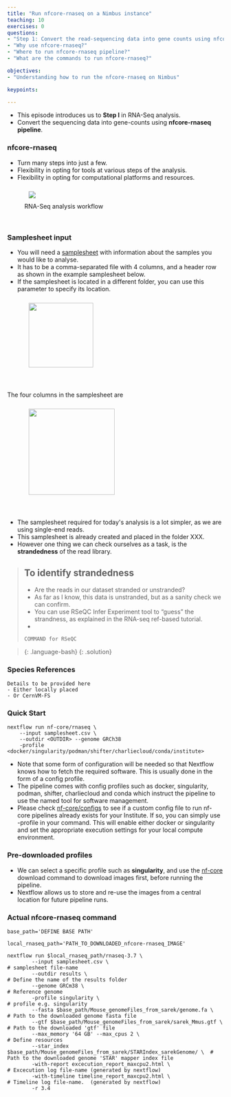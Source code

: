 ```yaml
---
title: "Run nfcore-rnaseq on a Nimbus instance"
teaching: 10
exercises: 0
questions:
- "Step 1: Convert the read-sequencing data into gene counts using nfcore-rnaseq pipeline"
- "Why use nfcore-rnaseq?"
- "Where to run nfcore-rnaseq pipeline?"
- "What are the commands to run nfcore-rnaseq?"

objectives:
- "Understanding how to run the nfcore-rnaseq on Nimbus"

keypoints:

---
```

- This episode introduces us to **Step I** in RNA-Seq analysis.
- Convert the sequencing data into gene-counts using **nfcore-rnaseq pipeline**.

### nfcore-rnaseq 
- Turn many steps into just a few.
- Flexibility in opting for tools at various steps of the analysis.
- Flexibility in opting for computational platforms and resources.


<figure>
  <img src="{{ page.root }}/fig/STEP1_original_pipe_to_nextflowing.png" style="margin:10px"/>
  <figcaption> RNA-Seq analysis workflow </figcaption>
</figure><br>


### Samplesheet input
- You will need a [samplesheet](https://nf-co.re/rnaseq/3.7/usage#samplesheet-input) with information about the samples you would like to analyse. 
- It has to be a comma-separated file with 4 columns, and a header row as shown in the example samplesheet below. 
- If the samplesheet is located in a different folder, you can use this parameter to specify its location. 

<figure>
  <img src="{{ page.root }}/fig/elaborate_samplesheet.png" style="margin:10px;height:150px"/>
</figure><br>

The four columns in the samplesheet are 
<figure>
  <img src="{{ page.root }}/fig/samplesheet_description.png" style="margin:10px;height:200px"/>
</figure><br>

- The samplesheet required for today's analysis is a lot simpler, as we are using single-end reads. 
- This samplesheet is already created and placed in the folder XXX.
- However one thing we can check ourselves as a task, is the **strandedness** of the read library.

> ## To identify strandedness
> - Are the reads in our dataset stranded or unstranded?
> - As far as I know, this data is unstranded, but as a sanity check we can confirm. 
> - You can use RSeQC Infer Experiment tool to “guess” the strandness, as explained in the RNA-seq ref-based tutorial.
> - 
> ```
> COMMAND for RSeQC
> 
> ```

> {: .language-bash}
{: .solution}


### Species References
```
Details to be provided here 
- Either locally placed 
- Or CernVM-FS
```

### Quick Start
~~~
nextflow run nf-core/rnaseq \
    --input samplesheet.csv \
    --outdir <OUTDIR> --genome GRCh38 
    -profile <docker/singularity/podman/shifter/charliecloud/conda/institute>
~~~

- Note that some form of configuration will be needed so that Nextflow knows how to fetch the required software. This is usually done in the form of a config profile. 
- The pipeline comes with config profiles such as docker, singularity, podman, shifter, charliecloud and conda which instruct the pipeline to use the named tool for software management.
- Please check [nf-core/configs](https://github.com/nf-core/configs#documentation) to see if a custom config file to run nf-core pipelines already exists for your Institute. If so, you can simply use -profile <institute> in your command. This will enable either docker or singularity and set the appropriate execution settings for your local compute environment.

### Pre-downloaded profiles
- We can select a specific profile such as **singularity**, and use the [nf-core](https://nf-co.re/tools/#downloading-pipelines-for-offline-use) download command to download images first, before running the pipeline. 
- Nextflow allows us to store and re-use the images from a central location for future pipeline runs.

### Actual nfcore-rnaseq command

~~~
base_path='DEFINE BASE PATH'

local_rnaseq_path='PATH_TO_DOWNLOADED_nfcore-rnaseq_IMAGE'

nextflow run $local_rnaseq_path/rnaseq-3.7 \
        --input samplesheet.csv \                                                      # samplesheet file-name
        --outdir results \                                                             # Define the name of the results folder
        --genome GRCm38 \                                                              # Reference genome
        -profile singularity \                                                         # profile e.g. singularity
        --fasta $base_path/Mouse_genomeFiles_from_sarek/genome.fa \                    # Path to the downloaded genome fasta file
        --gtf $base_path/Mouse_genomeFiles_from_sarek/sarek_Mmus.gtf \                 # Path to the downloaded 'gtf' file 
        --max_memory '64 GB' --max_cpus 2 \                                            # Define resources          
        --star_index $base_path/Mouse_genomeFiles_from_sarek/STARIndex_sarekGenome/ \  # Path to the downloaded genome 'STAR' mapper index file
        -with-report excecution_report_maxcpu2.html \                                  # Excecution log file-name (generated by nextflow)
        -with-timeline timeline_report_maxcpu2.html \                                  # Timeline log file-name.  (generated by nextflow)
        -r 3.4                        
~~~
  
  

